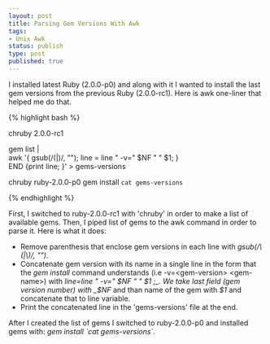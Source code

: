 ```yaml
---
layout: post
title: Parsing Gem Versions With Awk
tags:
- Unix Awk
status: publish
type: post
published: true
---
```

I installed latest Ruby (2.0.0-p0) and along with it I wanted to install the last
gem versions from the previous Ruby (2.0.0-rc1). Here is awk one-liner that helped
me do that.

{% highlight bash %}

chruby 2.0.0-rc1

gem list | \
    awk '{ gsub(/\(|\)/, ""); line = line " -v=" $NF " " $1; } \
    END  {print line; }' > gems-versions

chruby ruby-2.0.0-p0
gem install `cat gems-versions`

{% endhighlight %}

First, I switched to ruby-2.0.0-rc1 with 'chruby' in order to make a list of available
gems. Then, I piped list of gems to the awk command in order to parse it. Here is what it does:

* Remove parenthesis that enclose gem versions in each line with _gsub(/\\(|\\)/, "")_.
* Concatenate gem version with its name in a single line in the form that the
   _gem install_ command understands (i.e -v=\<gem-version\> \<gem-name\>) with
   _line=line " -v=" $NF " " $1 ;_. We take last field (gem version number)
   with _$NF_ and than name of the gem with _$1_ and concatenate that to line
   variable.
* Print the concatenated line in the 'gems-versions' file at the end.

After I created the list of gems I switched to ruby-2.0.0-p0 and installed gems with:       _gem install \`cat gems-versions\`_.
